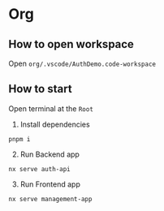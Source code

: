 # Org

## How to open workspace

Open `org/.vscode/AuthDemo.code-workspace`

## How to start

Open terminal at the `Root`

1. Install dependencies

```shell
pnpm i
```

2. Run Backend app

```shell
nx serve auth-api
```

3. Run Frontend app

```shell
nx serve management-app
```
